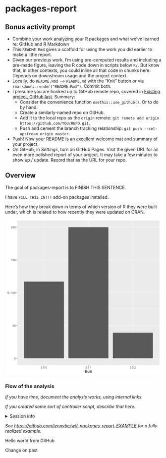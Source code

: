 
<!-- README.md is generated from README.Rmd. Please edit that file -->

# packages-report

## Bonus activity prompt

  - Combine your work analyzing your R packages and what we’ve learned
    re: GitHub and R Markdown
  - This `README.Rmd` gives a scaffold for using the work you did
    earlier to make a little report.
  - Given our previous work, I’m using pre-computed results and
    including a pre-made figure, leaving the R code down in scripts
    below `R/`. But know that, in other contexts, you could inline all
    that code in chunks here. Depends on downstream usage and the
    project context.
  - Locally, do `README.Rmd` –\> `README.md` with the “Knit” button or
    via `rmarkdown::render("README.Rmd")`. Commit both.
  - I presume you are hooked up to GitHub remote repo, covered in
    [Existing project, GitHub
    last](https://happygitwithr.com/existing-github-last.html). Summary:
      - Consider the convenience function `usethis::use_github()`. Or to
        do by hand:
      - Create a similarly-named repo on GitHub.
      - Add it to the local repo as the `origin` remote: `git remote add
        origin https://github.com/YOU/REPO.git`.
      - Push and cement the branch tracking relationship: `git push
        --set-upstream origin master`.
  - Push\! Now your README is an excellent welcome mat and summary of
    your project.
  - On GitHub, in *Settings*, turn on GitHub Pages. Visit the given URL
    for an even more polished report of your project. It may take a few
    minutes to show up / update. Record that as the URL for your repo.

## Overview

The goal of packages-report is to FINISH THIS SENTENCE.

I have `FILL THIS IN!!!` add-on packages installed.

Here’s how they break down in terms of which version of R they were
built under, which is related to how recently they were updated on CRAN.

![](figs/built-barchart.png)

### Flow of the analysis

*If you have time, document the analysis works, using internal links.*

*If you created some sort of controller script, describe that here.*

<details>

<summary>Session info</summary>

``` r
devtools::session_info()
#> - Session info ----------------------------------------------------------
#>  setting  value                       
#>  version  R version 3.5.2 (2018-12-20)
#>  os       Windows 10 x64              
#>  system   x86_64, mingw32             
#>  ui       RTerm                       
#>  language (EN)                        
#>  collate  English_United States.1252  
#>  ctype    English_United States.1252  
#>  tz       America/New_York            
#>  date     2019-01-15                  
#> 
#> - Packages --------------------------------------------------------------
#>  package     * version    date       lib source                           
#>  assertthat    0.2.0      2017-04-11 [1] CRAN (R 3.5.0)                   
#>  backports     1.1.3      2018-12-14 [1] CRAN (R 3.5.1)                   
#>  bindr         0.1.1      2018-03-13 [1] CRAN (R 3.5.0)                   
#>  bindrcpp      0.2.2      2018-03-29 [1] CRAN (R 3.5.0)                   
#>  broom         0.5.1      2018-12-05 [1] CRAN (R 3.5.1)                   
#>  callr         3.1.1      2018-12-21 [1] CRAN (R 3.5.1)                   
#>  cellranger    1.1.0      2016-07-27 [1] CRAN (R 3.5.0)                   
#>  cli           1.0.1      2018-09-25 [1] CRAN (R 3.5.1)                   
#>  colorspace    1.3-2      2016-12-14 [1] CRAN (R 3.5.0)                   
#>  crayon        1.3.4      2017-09-16 [1] CRAN (R 3.5.1)                   
#>  desc          1.2.0      2018-12-17 [1] Github (r-lib/desc@42b9578)      
#>  devtools      2.0.1      2018-10-26 [1] CRAN (R 3.5.1)                   
#>  digest        0.6.18     2018-10-10 [1] CRAN (R 3.5.1)                   
#>  dplyr       * 0.7.8      2018-11-10 [1] CRAN (R 3.5.1)                   
#>  evaluate      0.12       2018-10-09 [1] CRAN (R 3.5.1)                   
#>  forcats     * 0.3.0      2018-02-19 [1] CRAN (R 3.5.0)                   
#>  fs            1.2.6      2018-08-23 [1] CRAN (R 3.5.1)                   
#>  generics      0.0.2      2018-11-29 [1] CRAN (R 3.5.2)                   
#>  ggplot2     * 3.1.0      2018-10-25 [1] CRAN (R 3.5.1)                   
#>  glue          1.3.0      2018-07-17 [1] CRAN (R 3.5.1)                   
#>  gtable        0.2.0      2016-02-26 [1] CRAN (R 3.5.0)                   
#>  haven         2.0.0      2018-11-22 [1] CRAN (R 3.5.1)                   
#>  hms           0.4.2      2018-03-10 [1] CRAN (R 3.5.0)                   
#>  htmltools     0.3.6      2017-04-28 [1] CRAN (R 3.5.0)                   
#>  httr          1.4.0      2018-12-11 [1] CRAN (R 3.5.2)                   
#>  jsonlite      1.6        2018-12-07 [1] CRAN (R 3.5.1)                   
#>  knitr         1.21       2018-12-10 [1] CRAN (R 3.5.1)                   
#>  lattice       0.20-38    2018-11-04 [1] CRAN (R 3.5.2)                   
#>  lazyeval      0.2.1      2017-10-29 [1] CRAN (R 3.5.0)                   
#>  lubridate     1.7.4      2018-04-11 [1] CRAN (R 3.5.1)                   
#>  magrittr      1.5        2014-11-22 [1] CRAN (R 3.5.1)                   
#>  memoise       1.1.0.9000 2018-12-13 [1] Github (hadley/memoise@1650ad7)  
#>  modelr        0.1.2      2018-05-11 [1] CRAN (R 3.5.0)                   
#>  munsell       0.5.0      2018-06-12 [1] CRAN (R 3.5.0)                   
#>  nlme          3.1-137    2018-04-07 [1] CRAN (R 3.5.2)                   
#>  pillar        1.3.1      2018-12-15 [1] CRAN (R 3.5.1)                   
#>  pkgbuild      1.0.2      2018-10-16 [1] CRAN (R 3.5.1)                   
#>  pkgconfig     2.0.2      2018-08-16 [1] CRAN (R 3.5.1)                   
#>  pkgload       1.0.2      2018-10-29 [1] CRAN (R 3.5.1)                   
#>  plyr          1.8.4      2016-06-08 [1] CRAN (R 3.5.0)                   
#>  prettyunits   1.0.2      2015-07-13 [1] CRAN (R 3.5.0)                   
#>  processx      3.2.1      2018-12-05 [1] CRAN (R 3.5.1)                   
#>  ps            1.3.0      2018-12-21 [1] CRAN (R 3.5.2)                   
#>  purrr       * 0.2.5      2018-05-29 [1] CRAN (R 3.5.1)                   
#>  R6            2.3.0      2018-10-04 [1] CRAN (R 3.5.1)                   
#>  Rcpp          1.0.0      2018-11-07 [1] CRAN (R 3.5.1)                   
#>  readr       * 1.3.1      2018-12-21 [1] CRAN (R 3.5.2)                   
#>  readxl        1.2.0      2018-12-19 [1] CRAN (R 3.5.1)                   
#>  remotes       2.0.2      2018-10-30 [1] CRAN (R 3.5.2)                   
#>  rlang         0.3.1      2019-01-08 [1] CRAN (R 3.5.2)                   
#>  rmarkdown     1.11       2018-12-08 [1] CRAN (R 3.5.1)                   
#>  rprojroot     1.3-2      2018-01-03 [1] CRAN (R 3.5.0)                   
#>  rstudioapi    0.9.0      2019-01-09 [1] CRAN (R 3.5.2)                   
#>  rvest         0.3.2      2016-06-17 [1] CRAN (R 3.5.0)                   
#>  scales        1.0.0      2018-08-09 [1] CRAN (R 3.5.1)                   
#>  sessioninfo   1.1.1      2018-11-05 [1] CRAN (R 3.5.1)                   
#>  stringi       1.2.4      2018-10-21 [1] Github (gagolews/stringi@6c867b9)
#>  stringr     * 1.3.1      2018-05-10 [1] CRAN (R 3.5.1)                   
#>  testthat      2.0.1      2018-10-13 [1] CRAN (R 3.5.1)                   
#>  tibble      * 2.0.1      2019-01-12 [1] CRAN (R 3.5.2)                   
#>  tidyr       * 0.8.2      2018-10-28 [1] CRAN (R 3.5.1)                   
#>  tidyselect    0.2.5      2018-10-11 [1] CRAN (R 3.5.1)                   
#>  tidyverse   * 1.2.1      2017-11-14 [1] CRAN (R 3.5.1)                   
#>  usethis       1.4.0.9000 2019-01-09 [1] Github (r-lib/usethis@85bf30a)   
#>  withr         2.1.2      2018-03-15 [1] CRAN (R 3.5.1)                   
#>  xfun          0.4        2018-10-23 [1] CRAN (R 3.5.1)                   
#>  xml2          1.2.0      2018-01-24 [1] CRAN (R 3.5.0)                   
#>  yaml          2.2.0      2018-07-25 [1] CRAN (R 3.5.1)                   
#> 
#> [1] C:/Users/LeporeM/Documents/R/R-3.5.2/library
```

</details>

*See <https://github.com/jennybc/wtf-packages-report-EXAMPLE> for a
fully realized example.*

Hello world from GitHub

Change on past

